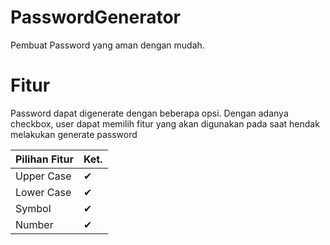 # PasswordGenerator
Pembuat Password yang aman dengan mudah.

# Fitur
Password dapat digenerate dengan beberapa opsi. Dengan adanya checkbox, user dapat memilih fitur yang akan digunakan pada saat hendak melakukan generate password

| Pilihan Fitur                                                              | Ket. |
|---------------------------------------------------------------|---|
| Upper Case                                               | ✔ |
| Lower Case                                            | ✔ |
| Symbol                                                  | ✔ |
| Number                                                | ✔ |
